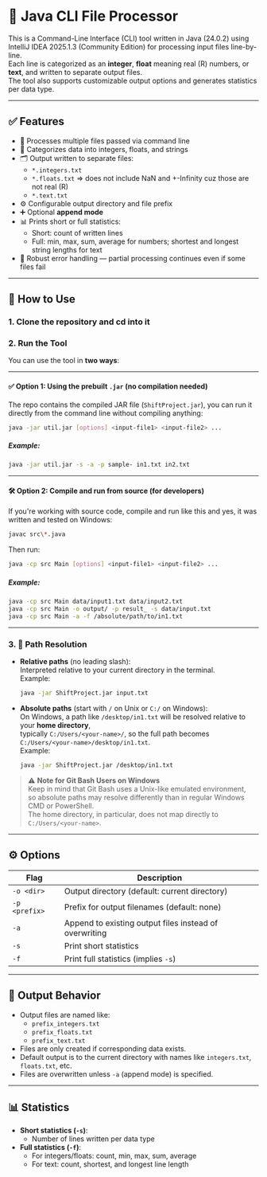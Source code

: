# 🧹 Java CLI File Processor

This is a Command-Line Interface (CLI) tool written in Java (24.0.2) using IntelliJ IDEA 2025.1.3 (Community Edition) for processing input files line-by-line.  
Each line is categorized as an **integer**, **float** meaning real (R) numbers, or **text**, and written to separate output files.  
The tool also supports customizable output options and generates statistics per data type.

---

## ✅ Features

- 🚀 Processes multiple files passed via command line
- 📂 Categorizes data into integers, floats, and strings
- 🗂 Output written to separate files:
  - `*.integers.txt`
  - `*.floats.txt` => does not include NaN and +-Infinity cuz those are not real (R)
  - `*.text.txt`
- ⚙️ Configurable output directory and file prefix
- ➕ Optional **append mode**
- 📊 Prints short or full statistics:
  - Short: count of written lines
  - Full: min, max, sum, average for numbers; shortest and longest string lengths for text
- 🔐 Robust error handling — partial processing continues even if some files fail

---

## 🔧 How to Use

### 1. Clone the repository and cd into it

### 2. Run the Tool

You can use the tool in **two ways**:

---

#### ✅ Option 1: Using the prebuilt `.jar` (no compilation needed)

The repo contains the compiled JAR file (`ShiftProject.jar`), you can run it directly from the command line without compiling anything:

```sh
java -jar util.jar [options] <input-file1> <input-file2> ...
```

##### Example:

```sh
java -jar util.jar -s -a -p sample- in1.txt in2.txt
```

---

#### 🛠️ Option 2: Compile and run from source (for developers)

If you're working with source code, compile and run like this and yes, it was written and tested on Windows:

```sh
javac src\*.java
```

Then run:

```sh
java -cp src Main [options] <input-file1> <input-file2> ...
```

##### Example:

```sh
java -cp src Main data/input1.txt data/input2.txt
java -cp src Main -o output/ -p result_ -s data/input.txt
java -cp src Main -a -f /absolute/path/to/in1.txt
```

---

### 3. 📂 Path Resolution

- **Relative paths** (no leading slash):  
  Interpreted relative to your current directory in the terminal.  
  Example:
  ```sh
  java -jar ShiftProject.jar input.txt
  ```

- **Absolute paths** (start with `/` on Unix or `C:/` on Windows):  
  On Windows, a path like `/desktop/in1.txt` will be resolved relative to your **home directory**,  
  typically `C:/Users/<your-name>/`, so the full path becomes `C:/Users/<your-name>/desktop/in1.txt`.  
  Example:
  ```sh
  java -jar ShiftProject.jar /desktop/in1.txt

> ⚠️ **Note for Git Bash Users on Windows**  
> Keep in mind that Git Bash uses a Unix-like emulated environment,  
> so absolute paths may resolve differently than in regular Windows CMD or PowerShell.  
> The home directory, in particular, does not map directly to `C:/Users/<your-name>`.

---

## ⚙️ Options

| Flag  | Description |
|-------|-------------|
| `-o <dir>` | Output directory (default: current directory) |
| `-p <prefix>` | Prefix for output filenames (default: none) |
| `-a` | Append to existing output files instead of overwriting |
| `-s` | Print short statistics |
| `-f` | Print full statistics (implies `-s`) |

---

## 📁 Output Behavior

- Output files are named like:
  - `prefix_integers.txt`
  - `prefix_floats.txt`
  - `prefix_text.txt`
- Files are only created if corresponding data exists.
- Default output is to the current directory with names like `integers.txt`, `floats.txt`, etc.
- Files are overwritten unless `-a` (append mode) is specified.

---

## 📊 Statistics

- **Short statistics (`-s`)**:
  - Number of lines written per data type
- **Full statistics (`-f`)**:
  - For integers/floats: count, min, max, sum, average
  - For text: count, shortest, and longest line length
    
